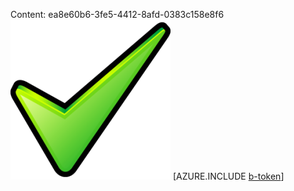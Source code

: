 Content: ea8e60b6-3fe5-4412-8afd-0383c158e8f6![image](92cdd23a-cb73-4e18-bd7d-51c7259ed014.png)
[AZURE.INCLUDE [b-token](4f63c60f-44b0-4f24-bbcd-21cf2c41c4c1.md)]
